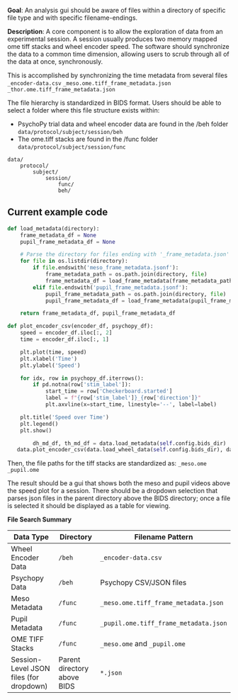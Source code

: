 
**Goal**: An analysis gui should be aware of files within a directory of specific file type and with specific filename-endings.

**Description**: A core component is to allow the exploration of data from an experimental session. A session usually produces two memory mapped ome tiff stacks and wheel encoder speed. The software should synchronize the data to a common time dimension, allowing users to scrub through all of the data at once, synchronously. 

This is accomplished by synchronizing the time metadata from several files
	`_encoder-data.csv`
	`_meso.ome.tiff_frame_metadata.json`
	`_thor.ome.tiff_frame_metadata.json`

The file hierarchy is standardized in BIDS format. Users should be able to select a folder where this file structure exists within:
- PsychoPy trial data and wheel encoder data are found in the /beh folder
	`data/protocol/subject/session/beh`
- The ome.tiff stacks are found in the /func folder
	`data/protocol/subject/session/func`
```wasm
data/
    protocol/
        subject/
            session/
                func/
                beh/
```
## Current example code
```python
def load_metadata(directory):
    frame_metadata_df = None
    pupil_frame_metadata_df = None

    # Parse the directory for files ending with '_frame_metadata.json' and 'pupil_frame_metadata.json'
    for file in os.listdir(directory):
        if file.endswith('meso_frame_metadata.jsonf'): 
            frame_metadata_path = os.path.join(directory, file)
            frame_metadata_df = load_frame_metadata(frame_metadata_path)
        elif file.endswith('pupil_frame_metadata.jsonf'):
            pupil_frame_metadata_path = os.path.join(directory, file)
            pupil_frame_metadata_df = load_frame_metadata(pupil_frame_metadata_path)

    return frame_metadata_df, pupil_frame_metadata_df
```

```python
def plot_encoder_csv(encoder_df, psychopy_df):
    speed = encoder_df.iloc[:, 2]
    time = encoder_df.iloc[:, 1]

    plt.plot(time, speed)
    plt.xlabel('Time')
    plt.ylabel('Speed')

    for idx, row in psychopy_df.iterrows():
        if pd.notna(row['stim_label']):
            start_time = row['Checkerboard.started']
            label = f"{row['stim_label']}_{row['direction']}"
            plt.axvline(x=start_time, linestyle='--', label=label)

    plt.title('Speed over Time')
    plt.legend()
    plt.show()
```

```python
        dh_md_df, th_md_df = data.load_metadata(self.config.bids_dir)
   data.plot_encoder_csv(data.load_wheel_data(self.config.bids_dir), data.load_psychopy_data(self.config.bids_dir))

```

Then, the file paths for the tiff stacks are standardized as:
	`_meso.ome`
	`_pupil.ome`

The result should be a gui that shows both the meso and pupil videos above the speed plot for a session. There should be a dropdown selection that parses json files in the parent directory above the BIDS directory; once a file is selected it should be displayed as a table for viewing. 

**File Search Summary**

| Data Type                               | Directory                   | Filename Pattern                      |
| --------------------------------------- | --------------------------- | ------------------------------------- |
| Wheel Encoder Data                      | `/beh`                      | `_encoder-data.csv`                   |
| Psychopy Data                           | `/beh`                      | Psychopy CSV/JSON files               |
| Meso Metadata                           | `/func`                     | `_meso.ome.tiff_frame_metadata.json`  |
| Pupil Metadata                          | `/func`                     | `_pupil.ome.tiff_frame_metadata.json` |
| OME TIFF Stacks                         | `/func`                     | `_meso.ome` and `_pupil.ome`          |
| Session-Level JSON files (for dropdown) | Parent directory above BIDS | `*.json`                              |